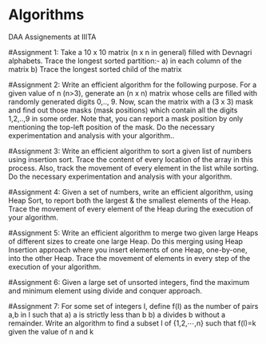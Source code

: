 # Algorithms
DAA Assignements at IIITA

#Assignment 1:
Take a 10 x 10 matrix (n x n in general) filled with Devnagri alphabets. Trace the longest sorted partition:-
a) in each column of the matrix
b) Trace the longest sorted child of the matrix

#Assignment 2:
Write an efficient algorithm for the following purpose. For a given value of n (n>3), generate an (n x n) matrix whose cells are filled with randomly generated digits 0,.., 9. Now, scan the matrix with a (3 x 3) mask and find out those masks (mask positions) which contain all the digits 1,2,..,9 in some order. Note that, you can report a mask position by only mentioning the top-left position of the mask. Do the necessary experimentation and analysis with your algorithm..

#Assignment 3:
Write an efficient algorithm to sort a given list of numbers using insertion sort. Trace the content of every location of the array in this process. Also, track the movement of every element in the list while sorting. Do the necessary experimentation and analysis with your algorithm.

#Assignment 4:
Given a set of numbers, write an efficient algorithm, using Heap Sort, to report both the largest & the smallest elements of the Heap. Trace the movement of every element of the Heap during the execution of your algorithm.

#Assignment 5:
Write an efficient algorithm to merge two given large Heaps of different sizes to create one large Heap. Do this merging using Heap Insertion approach where you insert elements of one Heap, one-by-one, into the other Heap. Trace the movement of elements in every step of the execution of your algorithm.

#Assignment 6:
Given a large set of unsorted integers, find the maximum and minimum element using divide and conquer approach.

#Assignment 7:
For some set of integers I, define f(I) as the number of pairs a,b in I such that 
a) a is strictly less than b 
b) a divides b without a remainder. Write an algorithm to find a subset I of {1,2,⋯,n} such that f(I)=k given the value of n and k

